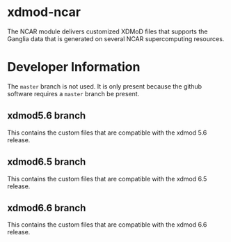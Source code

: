 # xdmod-ncar

The NCAR module delivers customized XDMoD files that supports the Ganglia data
that is generated on several NCAR supercomputing resources.

# Developer Information

The `master` branch is not used. It is only present because the github software
requires a `master` branch be present.

## xdmod5.6 branch
This contains the custom files that are compatible with the xdmod 5.6 release.

## xdmod6.5 branch
This contains the custom files that are compatible with the xdmod 6.5 release.

## xdmod6.6 branch
This contains the custom files that are compatible with the xdmod 6.6 release.
